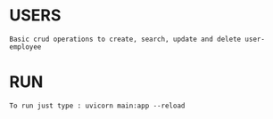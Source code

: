 # USERS
    Basic crud operations to create, search, update and delete user-employee
    

# RUN
    To run just type : uvicorn main:app --reload